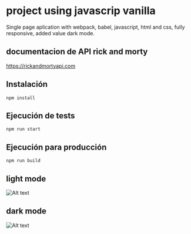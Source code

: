 # project using javascrip vanilla

Single page aplication with webpack, babel, javascript, html and css, fully responsive, added value dark mode.

## documentacion de API rick and morty

https://rickandmortyapi.com

## Instalación
```
npm install
```

## Ejecución de tests
```
npm run start
```

## Ejecución para producción
```
npm run build
```

## light mode

![Alt text](https://github.com/hdarioDev/assets/blob/2a75959d713ff165ab8d6f9e8c1cbf5f848bd27d/Screen%20Shot%202021-12-19%20at%2023.02.24.png)



## dark mode

![Alt text](https://github.com/hdarioDev/assets/blob/2a75959d713ff165ab8d6f9e8c1cbf5f848bd27d/Screen%20Shot%202021-12-19%20at%2023.03.26.png)
